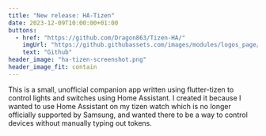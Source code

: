 ```yaml
---
title: "New release: HA-Tizen"
date: 2023-12-09T10:00:00+01:00
buttons:
  - href: "https://github.com/Dragon863/Tizen-HA/"
    imgUrl: "https://github.githubassets.com/images/modules/logos_page/GitHub-Mark.png"
    text: "Github"
header_image: "ha-tizen-screenshot.png"
header_image_fit: contain
---
```

 This is a small, unofficial companion app written using flutter-tizen to control lights and switches using Home Assistant. I created it because I wanted to use Home Assistant on my tizen watch which is no longer officially supported by Samsung, and wanted there to be a way to control devices without manually typing out tokens.